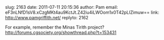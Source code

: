 slug:    2163
date:    2011-07-11 20:15:36
author:  Pam
email:   eF3nLNfD1sV8.xCzgMKt4au9KctJt.Z42iu4iLWOom1x0T42pLIZimuw==
link:     http://www.pamgriffith.net/
replyto: 2162

For example, remember the Minas Tirith project?
http://forums.cgsociety.org/showthread.php?t=153431
